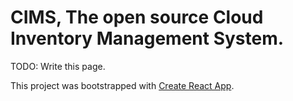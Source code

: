 # CIMS, The open source Cloud Inventory Management System.

TODO: Write this page.

This project was bootstrapped with [Create React App](https://github.com/facebookincubator/create-react-app).